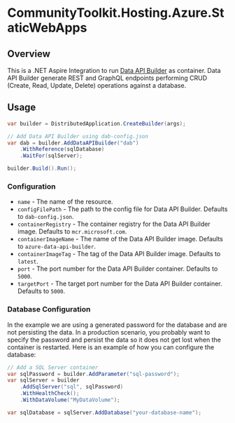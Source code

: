 # CommunityToolkit.Hosting.Azure.StaticWebApps

## Overview

This is a .NET Aspire Integration to run [Data API Builder](https://learn.microsoft.com/azure/data-api-builder/overview) as container. Data API Builder generate REST and GraphQL endpoints performing CRUD (Create, Read, Update, Delete) operations against a database. 

## Usage

```csharp
var builder = DistributedApplication.CreateBuilder(args);

// Add Data API Builder using dab-config.json 
var dab = builder.AddDataAPIBuilder("dab")
    .WithReference(sqlDatabase)
    .WaitFor(sqlServer);

builder.Build().Run();
```

### Configuration

- `name` - The name of the resource.
- `configFilePath` - The path to the config file for Data API Builder. Defaults to `dab-config.json`.
- `containerRegistry` - The container registry for the Data API Builder image. Defaults to `mcr.microsoft.com`.
- `containerImageName` - The name of the Data API Builder image. Defaults to `azure-data-api-builder`.
- `containerImageTag` - The tag of the Data API Builder image. Defaults to `latest`.
- `port` - The port number for the Data API Builder container. Defaults to `5000`.
- `targetPort` - The target port number for the Data API Builder container. Defaults to `5000`.


### Database Configuration

In the example we are using a generated password for the database and are not persisting the data. In a production scenario, you probably want to specify the password and persist the data so it does not get lost when the container is restarted.
Here is an example of how you can configure the database:

```csharp
// Add a SQL Server container
var sqlPassword = builder.AddParameter("sql-password");
var sqlServer = builder
    .AddSqlServer("sql", sqlPassword)
    .WithHealthCheck();
    .WithDataVolume("MyDataVolume");

var sqlDatabase = sqlServer.AddDatabase("your-database-name");

```